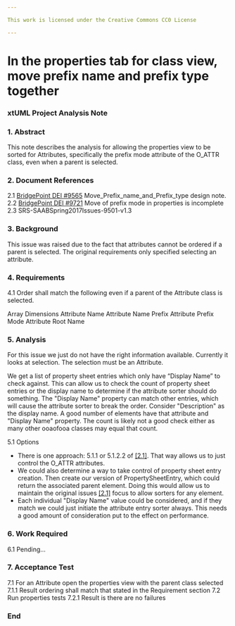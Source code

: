 ```yaml
---

This work is licensed under the Creative Commons CC0 License

---
```


# In the properties tab for class view, move prefix name and prefix type together
### xtUML Project Analysis Note


### 1. Abstract

This note describes the analysis for allowing the properties view to be sorted for Attributes, specifically the prefix mode attribute of the O_ATTR class, even when a parent is selected.  

### 2. Document References

<a id="2.1"></a>2.1 [BridgePoint DEI #9565](https://github.com/travislondon/bridgepoint/blob/master/doc-bridgepoint/notes/9565_%20Move_Prefix_name_and_Prefix_type/9565_%20Move_Prefix_name_and_Prefix_type.md) Move_Prefix_name_and_Prefix_type design note.  
<a id="2.2"></a>2.2 [BridgePoint DEI #9721](https://support.onefact.net/issues/9721) Move of prefix mode in properties is incomplete    
<a id="2.3"></a>2.3 SRS-SAABSpring2017Issues-9501-v1.3   

### 3. Background

This issue was raised due to the fact that attributes cannot be ordered if a parent is selected.  The original requirements only specified selecting an attribute.

### 4. Requirements

4.1 Order shall match the following even if a parent of the Attribute class is selected.

Array Dimensions
Attribute Name
Attribute Name Prefix
Attribute Prefix Mode
Attribute Root Name   

### 5. Analysis
For this issue we just do not have the right information available.  Currently it looks at selection. The selection must be an Attribute.    

We get a list of property sheet entries which only have “Display Name” to check against.  This can allow us to check the count of property sheet entries or the display name to determine if the attribute sorter should do something.  The "Display Name" property can match other entries, which will cause the attribute sorter to break the order.  Consider "Description" as the display name.  A good number of elements have that attribute and "Display Name" property.  The count is likely not a good check either as many other ooaofooa classes may equal that count.     

5.1 Options

* There is one approach: 5.1.1 or 5.1.2.2 of [[2.1]](#2.1).  That way allows us to just control the O_ATTR attributes.    
* We could also determine a way to take control of property sheet entry creation.  Then create our version of PropertySheetEntry, which could return the associated parent element.  Doing this would allow us to maintain the original issues [[2.1]](#2.1) focus to allow sorters for any element.
* Each individual "Display Name" value could be considered, and if they match we could just initiate the attribute entry sorter always.  This needs a good amount of consideration put to the effect on performance.  

### 6. Work Required

6.1 Pending...  

### 7. Acceptance Test

7.1 For an Attribute open the properties view with the parent class selected  
7.1.1 Result ordering shall match that stated in the Requirement section
7.2 Run properties tests
7.2.1 Result is there are no failures

### End
